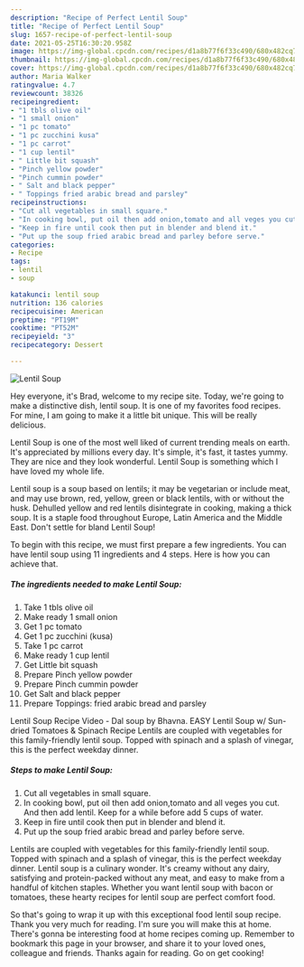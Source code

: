 ```yaml
---
description: "Recipe of Perfect Lentil Soup"
title: "Recipe of Perfect Lentil Soup"
slug: 1657-recipe-of-perfect-lentil-soup
date: 2021-05-25T16:30:20.958Z
image: https://img-global.cpcdn.com/recipes/d1a8b77f6f33c490/680x482cq70/lentil-soup-recipe-main-photo.jpg
thumbnail: https://img-global.cpcdn.com/recipes/d1a8b77f6f33c490/680x482cq70/lentil-soup-recipe-main-photo.jpg
cover: https://img-global.cpcdn.com/recipes/d1a8b77f6f33c490/680x482cq70/lentil-soup-recipe-main-photo.jpg
author: Maria Walker
ratingvalue: 4.7
reviewcount: 38326
recipeingredient:
- "1 tbls olive oil"
- "1 small onion"
- "1 pc tomato"
- "1 pc zucchini kusa"
- "1 pc carrot"
- "1 cup lentil"
- " Little bit squash"
- "Pinch yellow powder"
- "Pinch cummin powder"
- " Salt and black pepper"
- " Toppings fried arabic bread and parsley"
recipeinstructions:
- "Cut all vegetables in small square."
- "In cooking bowl, put oil then add onion,tomato and all veges you cut. And then add lentil. Keep for a while before add 5 cups of water."
- "Keep in fire until cook then put in blender and blend it."
- "Put up the soup fried arabic bread and parley before serve."
categories:
- Recipe
tags:
- lentil
- soup

katakunci: lentil soup 
nutrition: 136 calories
recipecuisine: American
preptime: "PT19M"
cooktime: "PT52M"
recipeyield: "3"
recipecategory: Dessert

---
```



![Lentil Soup](https://img-global.cpcdn.com/recipes/d1a8b77f6f33c490/680x482cq70/lentil-soup-recipe-main-photo.jpg)

Hey everyone, it's Brad, welcome to my recipe site. Today, we're going to make a distinctive dish, lentil soup. It is one of my favorites food recipes. For mine, I am going to make it a little bit unique. This will be really delicious.

Lentil Soup is one of the most well liked of current trending meals on earth. It's appreciated by millions every day. It's simple, it's fast, it tastes yummy. They are nice and they look wonderful. Lentil Soup is something which I have loved my whole life.

Lentil soup is a soup based on lentils; it may be vegetarian or include meat, and may use brown, red, yellow, green or black lentils, with or without the husk. Dehulled yellow and red lentils disintegrate in cooking, making a thick soup. It is a staple food throughout Europe, Latin America and the Middle East. Don&#39;t settle for bland Lentil Soup!


To begin with this recipe, we must first prepare a few ingredients. You can have lentil soup using 11 ingredients and 4 steps. Here is how you can achieve that.

<!--inarticleads1-->

##### The ingredients needed to make Lentil Soup:

1. Take 1 tbls olive oil
1. Make ready 1 small onion
1. Get 1 pc tomato
1. Get 1 pc zucchini (kusa)
1. Take 1 pc carrot
1. Make ready 1 cup lentil
1. Get  Little bit squash
1. Prepare Pinch yellow powder
1. Prepare Pinch cummin powder
1. Get  Salt and black pepper
1. Prepare  Toppings: fried arabic bread and parsley


Lentil Soup Recipe Video - Dal soup by Bhavna. EASY Lentil Soup w/ Sun-dried Tomatoes &amp; Spinach Recipe Lentils are coupled with vegetables for this family-friendly lentil soup. Topped with spinach and a splash of vinegar, this is the perfect weekday dinner. 

<!--inarticleads2-->

##### Steps to make Lentil Soup:

1. Cut all vegetables in small square.
1. In cooking bowl, put oil then add onion,tomato and all veges you cut. And then add lentil. Keep for a while before add 5 cups of water.
1. Keep in fire until cook then put in blender and blend it.
1. Put up the soup fried arabic bread and parley before serve.


Lentils are coupled with vegetables for this family-friendly lentil soup. Topped with spinach and a splash of vinegar, this is the perfect weekday dinner. Lentil soup is a culinary wonder. It&#39;s creamy without any dairy, satisfying and protein-packed without any meat, and easy to make from a handful of kitchen staples. Whether you want lentil soup with bacon or tomatoes, these hearty recipes for lentil soup are perfect comfort food. 

So that's going to wrap it up with this exceptional food lentil soup recipe. Thank you very much for reading. I'm sure you will make this at home. There's gonna be interesting food at home recipes coming up. Remember to bookmark this page in your browser, and share it to your loved ones, colleague and friends. Thanks again for reading. Go on get cooking!
